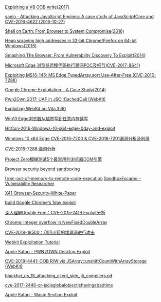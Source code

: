 [Exploiting a V8 OOB write(2017)]( https://halbecaf.com/2017/05/24/exploiting-a-v8-oob-write/)

[saelo - Attacking JavaScript Engines: A case study of JavaScriptCore and CVE-2016-4622 (2016-10-27)](http://phrack.org/papers/attacking_javascript_engines.html)

[$hell on Earth: From Browser to System Compromise(2016)]( https://www.blackhat.com/docs/us-16/materials/us-16-Molinyawe-Shell-On-Earth-From-Browser-To-System-Compromise-wp.pdf)

[Heap spraying high addresses in 32-bit Chrome/Firefox on 64-bit Windows(2016)](http://blog.skylined.nl/20160622001.html)

[Smashing The Browser: From Vulnerability Discovery To Exploit(2014)](https://hitcon.org/2014/downloads/P1_06_Chen%20Zhang%20-%20Smashing%20The%20Browser%20-%20From%20Vulnerability%20Discovery%20To%20Exploit.pdf)

[Microsoft Edge 浏览器远程代码执行漏洞POC及细节(CVE-2017-8641)](http://www.cnblogs.com/SecurityKid/p/7414028.html)

[Exploiting MS16-145: MS Edge TypedArray.sort Use-After-Free (CVE-2016-7288)](https://blog.quarkslab.com/exploiting-ms16-145-ms-edge-typedarraysort-use-after-free-cve-2016-7288.html)

[Google Chrome Exploitation – A Case Study(2014)](https://researchcenter.paloaltonetworks.com/2014/12/google-chrome-exploitation-case-study)

[Pwn2Own 2017: UAF in JSC::CachedCall (WebKit)](https://phoenhex.re/2017-05-04/pwn2own17-cachedcall-uaf)

[Exploiting WebKit on Vita 3.60](https://blog.xyz.is/2016/webkit-360.html)

[Win10 Edge浏览器从越界写到任意内存读写](http://www.freebuf.com/articles/system/121690.html)

[HitCon-2016-Windows-10-x64-edge-0day-and-exploit](https://github.com/exp-sky/HitCon-2016-Windows-10-x64-edge-0day-and-exploit/blob/master/Windows%2010%20x64%20edge%200day%20and%20exploit.pdf)

[Windows 10 x64 Edge CVE-2016-7200 & CVE-2016-7201漏洞分析及利用](http://repwn.com/archives/25/)

[CVE-2016-7288 漏洞分析](http://www.jianshu.com/p/5a599063f8b2)

[Project Zero模糊测试5个最常用的浏览器DOM引擎](https://googleprojectzero.blogspot.de/2017/09/the-great-dom-fuzz-off-of-2017.html)

[Browser security beyond sandboxing](https://blogs.technet.microsoft.com/mmpc/2017/10/18/browser-security-beyond-sandboxing/?platform=hootsuite)

[from-out-of-memory-to-remote-code-execution](https://speakerdeck.com/yukichen/from-out-of-memory-to-remote-code-execution)
[SandboxEscaper - Vulnerability Researcher](http://sandboxescaper.blogspot.be/2018/01/escaping-edge-sandbox.html)

[X41-Browser-Security-White-Paper](https://browser-security.x41-dsec.de/X41-Browser-Security-White-Paper.pdf)

[build Google Chrome's 1day exploit](https://github.com/theori-io/zer0con2018_bpak/blob/master/Chrome_Analysis_Zer0Con_2018_Final.pdf)

[深入理解Double Free：CVE-2015-2419 Exploit分析](https://www.freebuf.com/vuls/188558.html)

[Chrome: Integer overflow in NewFixedDoubleArray](https://bugs.chromium.org/p/project-zero/issues/detail?id=1793)

[CVE-2018-18500：利用火狐的堆漏洞进行攻击](https://paper.tuisec.win/detail/7dd2bb601c1cdac)

[Webkit Exploitation Tutorial](http://www.auxy.xyz/tutorial/2018/12/05/Webkit-Exp-Tutorial.html)

[Apple Safari –
PWN2OWN Desktop
Exploit](https://labs.mwrinfosecurity.com/assets/BlogFiles/apple-safari-pwn2own-vuln-write-up-2018-10-29-final.pdf)

[CVE-2018-4441: OOB R/W via JSArray::unshiftCountWithArrayStorage (WebKit)](https://melligra.fun/webkit/2019/02/15/cve-2018-4441/)

[blackhat_us_18_attacking_client_side_jit_compilers.pd](https://saelo.github.io/presentations/blackhat_us_18_attacking_client_side_jit_compilers.pdf)

[cve-2017-2446-or-jscjsglobalobjectishavingabadtime](https://doar-e.github.io/blog/2018/07/14/cve-2017-2446-or-jscjsglobalobjectishavingabadtime/)

[Apple Safari - Wasm
Section Exploit ](https://labs.mwrinfosecurity.com/assets/BlogFiles/apple-safari-wasm-section-vuln-write-up-2018-04-16.pdf)
